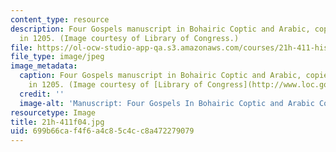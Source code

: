 ```yaml
---
content_type: resource
description: Four Gospels manuscript in Bohairic Coptic and Arabic, copied by Georgis
  in 1205. (Image courtesy of Library of Congress.)
file: https://ol-ocw-studio-app-qa.s3.amazonaws.com/courses/21h-411-history-of-western-thought-500-1300-fall-2004/699b66caf4f6a4c85c4cc8a472279079_21h-411f04.jpg
file_type: image/jpeg
image_metadata:
  caption: Four Gospels manuscript in Bohairic Coptic and Arabic, copied by Georgis
    in 1205. (Image courtesy of [Library of Congress](http://www.loc.gov/exhibits/vatican/orient.html#main).)
  credit: ''
  image-alt: 'Manuscript: Four Gospels In Bohairic Coptic and Arabic Copied by Georgis.'
resourcetype: Image
title: 21h-411f04.jpg
uid: 699b66ca-f4f6-a4c8-5c4c-c8a472279079
---
```

